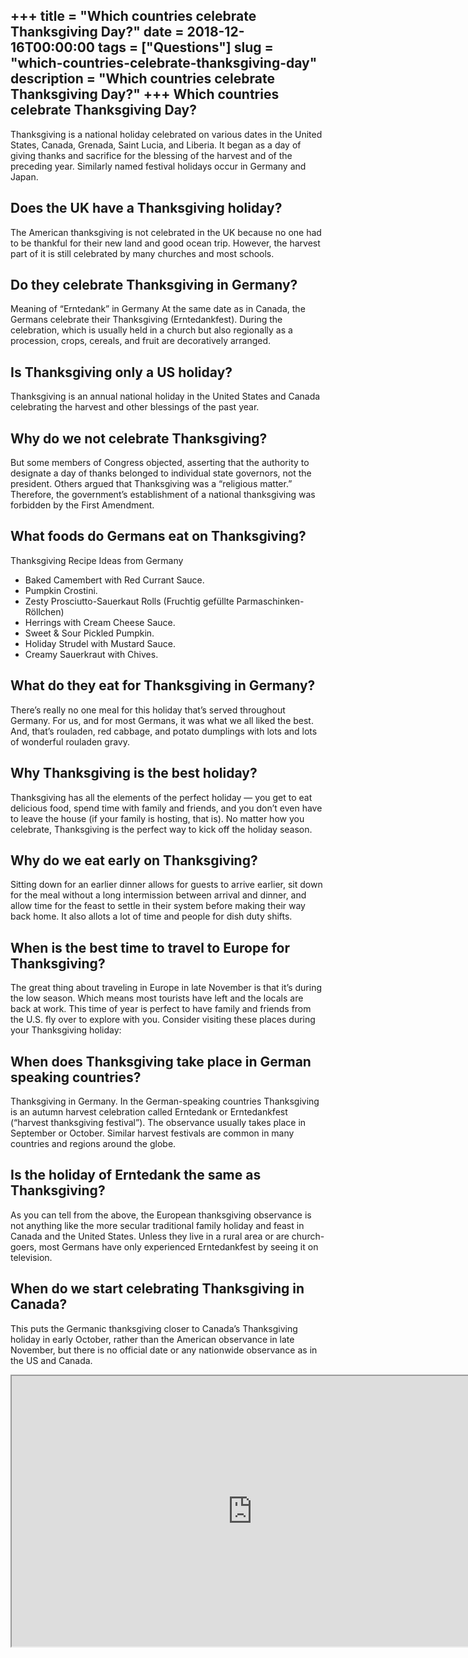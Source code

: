 +++
title = "Which countries celebrate Thanksgiving Day?"
date = 2018-12-16T00:00:00
tags = ["Questions"]
slug = "which-countries-celebrate-thanksgiving-day"
description = "Which countries celebrate Thanksgiving Day?"
+++
Which countries celebrate Thanksgiving Day?
-------------------------------------------

Thanksgiving is a national holiday celebrated on various dates in the United States, Canada, Grenada, Saint Lucia, and Liberia. It began as a day of giving thanks and sacrifice for the blessing of the harvest and of the preceding year. Similarly named festival holidays occur in Germany and Japan.

Does the UK have a Thanksgiving holiday?
----------------------------------------

The American thanksgiving is not celebrated in the UK because no one had to be thankful for their new land and good ocean trip. However, the harvest part of it is still celebrated by many churches and most schools.

Do they celebrate Thanksgiving in Germany?
------------------------------------------

Meaning of “Erntedank” in Germany At the same date as in Canada, the Germans celebrate their Thanksgiving (Erntedankfest). During the celebration, which is usually held in a church but also regionally as a procession, crops, cereals, and fruit are decoratively arranged.

Is Thanksgiving only a US holiday?
----------------------------------

Thanksgiving is an annual national holiday in the United States and Canada celebrating the harvest and other blessings of the past year.

Why do we not celebrate Thanksgiving?
-------------------------------------

But some members of Congress objected, asserting that the authority to designate a day of thanks belonged to individual state governors, not the president. Others argued that Thanksgiving was a “religious matter.” Therefore, the government’s establishment of a national thanksgiving was forbidden by the First Amendment.

What foods do Germans eat on Thanksgiving?
------------------------------------------

Thanksgiving Recipe Ideas from Germany

- Baked Camembert with Red Currant Sauce.
- Pumpkin Crostini.
- Zesty Prosciutto-Sauerkaut Rolls (Fruchtig gefüllte Parmaschinken-Röllchen)
- Herrings with Cream Cheese Sauce.
- Sweet &amp; Sour Pickled Pumpkin.
- Holiday Strudel with Mustard Sauce.
- Creamy Sauerkraut with Chives.

What do they eat for Thanksgiving in Germany?
---------------------------------------------

There’s really no one meal for this holiday that’s served throughout Germany. For us, and for most Germans, it was what we all liked the best. And, that’s rouladen, red cabbage, and potato dumplings with lots and lots of wonderful rouladen gravy.

Why Thanksgiving is the best holiday?
-------------------------------------

Thanksgiving has all the elements of the perfect holiday — you get to eat delicious food, spend time with family and friends, and you don’t even have to leave the house (if your family is hosting, that is). No matter how you celebrate, Thanksgiving is the perfect way to kick off the holiday season.

Why do we eat early on Thanksgiving?
------------------------------------

Sitting down for an earlier dinner allows for guests to arrive earlier, sit down for the meal without a long intermission between arrival and dinner, and allow time for the feast to settle in their system before making their way back home. It also allots a lot of time and people for dish duty shifts.

When is the best time to travel to Europe for Thanksgiving?
-----------------------------------------------------------

The great thing about traveling in Europe in late November is that it’s during the low season. Which means most tourists have left and the locals are back at work. This time of year is perfect to have family and friends from the U.S. fly over to explore with you. Consider visiting these places during your Thanksgiving holiday:

When does Thanksgiving take place in German speaking countries?
---------------------------------------------------------------

Thanksgiving in Germany. In the German-speaking countries Thanksgiving is an autumn harvest celebration called Erntedank or Erntedankfest (“harvest thanksgiving festival”). The observance usually takes place in September or October. Similar harvest festivals are common in many countries and regions around the globe.

Is the holiday of Erntedank the same as Thanksgiving?
-----------------------------------------------------

As you can tell from the above, the European thanksgiving observance is not anything like the more secular traditional family holiday and feast in Canada and the United States. Unless they live in a rural area or are church-goers, most Germans have only experienced Erntedankfest by seeing it on television.

When do we start celebrating Thanksgiving in Canada?
----------------------------------------------------

This puts the Germanic thanksgiving closer to Canada’s Thanksgiving holiday in early October, rather than the American observance in late November, but there is no official date or any nationwide observance as in the US and Canada.

<iframe allow="accelerometer; autoplay; clipboard-write; encrypted-media; gyroscope; picture-in-picture" allowfullscreen="" class="__youtube_prefs__  epyt-is-override  no-lazyload" data-no-lazy="1" data-origheight="433" data-origwidth="770" data-skipgform_ajax_framebjll="" height="433" id="_ytid_52528" loading="lazy" src="https://www.youtube.com/embed/zqc5DTMKYCk?enablejsapi=1&autoplay=0&cc_load_policy=0&cc_lang_pref=&iv_load_policy=1&loop=0&modestbranding=0&rel=1&fs=1&playsinline=0&autohide=2&theme=dark&color=red&controls=1&" title="YouTube player" width="770"></iframe>